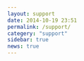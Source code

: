 ```yaml
---
layout: support
date: 2014-10-19 23:51
permalink: /support/
categery: "support"
sidebar: true
news: true
---
```


